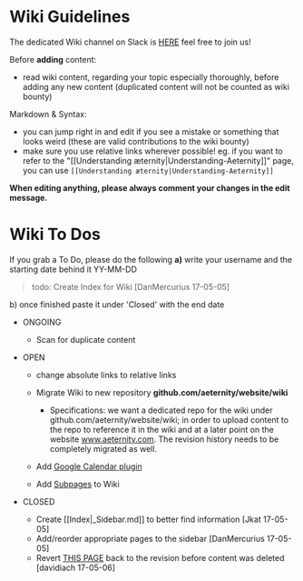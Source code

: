 # Wiki Guidelines
The dedicated Wiki channel on Slack is [HERE](https://aeternity.slack.com/messages/C59BALQCE/details/) feel free to join us!

Before **adding** content:
* read wiki content, regarding your topic especially thoroughly, before adding any new content (duplicated content will not be counted as wiki bounty)

Markdown & Syntax:
* you can jump right in and edit if you see a mistake or something that looks weird (these are valid contributions to the wiki bounty)
* make sure you use relative links wherever possible! eg. if you want to refer to the "[[Understanding æternity|Understanding-Aeternity]]" page, you can use `[[Understanding æternity|Understanding-Aeternity]]`

**When editing anything, please always comment your changes in the edit message.**

# Wiki To Dos
If you grab a To Do, please do the following **a)** write your username and the starting date behind it YY-MM-DD
> todo: Create Index for Wiki [DanMercurius 17-05-05]

b) once finished paste it under 'Closed' with the end date

* ONGOING
    * Scan for duplicate content

* OPEN
    * change absolute links to relative links
    * Migrate Wiki to new repository **github.com/aeternity/website/wiki**
      * Specifications: we want a dedicated repo for the wiki under github.com/aeternity/website/wiki; in order to upload content to the repo to reference it in the wiki and at a later point on the website www.aeternity.com. The revision history needs to be completely migrated as well.
      
    * Add [Google Calendar plugin](https://github.com/aeternity/testnet/wiki/Idea-Box#google-calendar-plug-in)
    * Add [Subpages](https://github.com/aeternity/testnet/wiki/Idea-Box#subpages) to Wiki

* CLOSED
    * Create [[Index|_Sidebar.md]] to better find information [Jkat 17-05-05]
    * Add/reorder appropriate pages to the sidebar [DanMercurius 17-05-05]
    * Revert [THIS PAGE](https://github.com/aeternity/testnet/wiki/Understanding-Aeternity) back to the revision before content was deleted [davidiach 17-05-06]